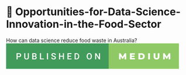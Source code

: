 # 🍔 Opportunities-for-Data-Science-Innovation-in-the-Food-Sector

How can data science reduce food waste in Australia?
[![badge](https://github.com/Denneya/Opportunities-for-Data-Science-Innovation-in-the-Food-Sector/blob/main/published-on-medium.svg)](https://medium.com/@denneya.muscat/opportunities-for-data-science-innovation-in-the-food-sector-35153790294)


